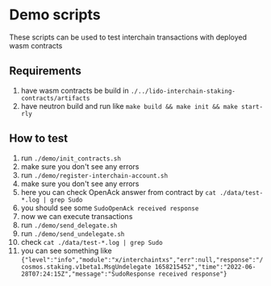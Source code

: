 # Demo scripts

These scripts can be used to test interchain transactions with deployed wasm contracts

## Requirements

1. have wasm contracts be build in `./../lido-interchain-staking-contracts/artifacts`
2. have neutron build and run like `make build && make init && make start-rly`

## How to test

1. run `./demo/init_contracts.sh`
2. make sure you don't see any errors
3. run `./demo/register-interchain-account.sh`
4. make sure you don't see any errors
5. here you can check OpenAck answer from contract by `cat ./data/test-*.log | grep Sudo`
6. you should see some `SudoOpenAck received response`
7. now we can execute transactions
8. run `./demo/send_delegate.sh`
9. run `./demo/send_undelegate.sh`
10. check `cat ./data/test-*.log | grep Sudo`
11. you can see something like `{"level":"info","module":"x/interchaintxs","err":null,"response":"/cosmos.staking.v1beta1.MsgUndelegate 1658215452","time":"2022-06-28T07:24:15Z","message":"SudoResponse received response"}`
